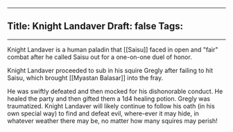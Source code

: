 
---
Title: Knight Landaver
Draft: false
Tags:
  - 
---

Knight Landaver is a human paladin that [[Saisu]] faced in open and "fair" combat after he called Saisu out for a one-on-one duel of honor. 

Knight Landaver proceeded to sub in his squire Gregly after failing to hit Saisu, which brought [[Myastan Balasar]] into the fray. 

He was swiftly defeated and then mocked for his dishonorable conduct. He healed the party and then gifted them a 1d4 healing potion. Gregly was traumatized. Knight Landaver will likely continue to follow his oath (in his own special way) to find and defeat evil, where-ever it may hide, in whatever weather there may be, no matter how many squires may perish!

